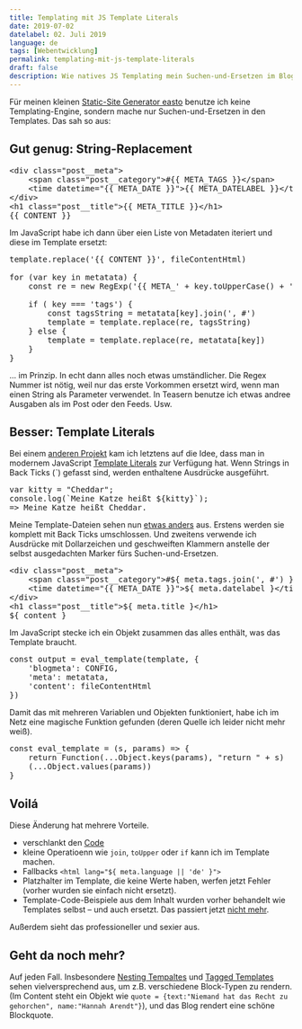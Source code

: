 ```yaml
---
title: Templating mit JS Template Literals
date: 2019-07-02
datelabel: 02. Juli 2019
language: de
tags: [Webentwicklung]
permalink: templating-mit-js-template-literals
draft: false
description: Wie natives JS Templating mein Suchen-und-Ersetzen im Blog-Generator ablöste
---
```


Für meinen kleinen [Static-Site Generator easto](https://github.com/thomaspuppe/easto) benutze ich keine Templating-Engine, sondern mache nur Suchen-und-Ersetzen in den Templates. Das sah so aus:

## Gut genug: String-Replacement

<pre>&lt;div class="post__meta"&gt
	&lt;span class="post__category"&gt#{{ META_TAGS }}&lt;/span&gt
	&lt;time datetime="{{ META_DATE }}"&gt{{ META_DATELABEL }}&lt;/time&gt
&lt;/div&gt
&lt;h1 class="post__title"&gt{{ META_TITLE }}&lt;/h1&gt
{{ CONTENT }}
</pre>

Im JavaScript habe ich dann über eien Liste von Metadaten iteriert und diese im Template ersetzt:

<pre>
template.replace('{{ CONTENT }}', fileContentHtml)

for (var key in metatata) {
	const re = new RegExp('{{ META_' + key.toUpperCase() + ' }}', 'g')

	if ( key === 'tags') {
		const tagsString = metatata[key].join(', #')
		template = template.replace(re, tagsString)
	} else {
		template = template.replace(re, metatata[key])
	}
}</pre>

... im Prinzip. In echt dann alles noch etwas umständlicher. Die Regex Nummer ist nötig, weil nur das erste Vorkommen ersetzt wird, wenn man einen String als Parameter verwendet. In Teasern benutze ich etwas andree Ausgaben als im Post oder den Feeds. Usw.

## Besser: Template Literals

Bei einem [anderen Projekt](https://github.com/thomaspuppe/news-benchmark) kam ich letztens auf die Idee, dass man in modernem JavaScript [Template Literals](https://developer.mozilla.org/en-US/docs/Web/JavaScript/Reference/Template_literals) zur Verfügung hat. Wenn Strings in Back Ticks (&#715;) gefasst sind, werden enthaltene Ausdrücke ausgeführt.

<pre>var kitty = "Cheddar";
console.log(`Meine Katze heißt ${kitty}`);
=> Meine Katze heißt Cheddar.
</pre>

Meine Template-Dateien sehen nun [etwas anders](https://github.com/thomaspuppe/blog.thomaspuppe.de/commit/2223b3c22d4b1cba6c4d87151137a2f886c47f6c) aus. Erstens werden sie komplett mit Back Ticks umschlossen. Und zweitens verwende ich Ausdrücke mit Dollarzeichen und geschweiften Klammern anstelle der selbst ausgedachten Marker fürs Suchen-und-Ersetzen.

<pre>&lt;div class="post__meta"&gt;
	&lt;span class="post__category"&gt;#${ meta.tags.join(', #') }&lt;/span&gt;
	&lt;time datetime="{{ META_DATE }}"&gt;${ meta.datelabel }&lt;/time&gt;
&lt;/div&gt;
&lt;h1 class="post__title"&gt;${ meta.title }&lt;/h1&gt;
${ content }
</pre>

Im JavaScript stecke ich ein Objekt zusammen das alles enthält, was das Template braucht.

<pre>const output = eval_template(template, {
	'blogmeta': CONFIG,
	'meta': metatata,
	'content': fileContentHtml
})
</pre>

Damit das mit mehreren Variablen und Objekten funktioniert, habe ich im Netz eine magische Funktion gefunden (deren Quelle ich leider nicht mehr weiß).

<pre>const eval_template = (s, params) => {
	return Function(...Object.keys(params), "return " + s)
	(...Object.values(params))
}</pre>


## Voilá

Diese Änderung hat mehrere Vorteile.

* verschlankt den [Code](https://github.com/thomaspuppe/easto/commit/491949d33e41bdc4b781083066607e9bfaaa5932)
* kleine Operatioenn wie `join`, `toUpper` oder `if` kann ich im Template machen.
* Fallbacks `<html lang="${ meta.language || 'de' }">`
* Platzhalter im Template, die keine Werte haben, werfen jetzt Fehler (vorher wurden sie einfach nicht ersetzt).
* Template-Code-Beispiele aus dem Inhalt wurden vorher behandelt wie Templates selbst – und auch ersetzt. Das passiert jetzt [nicht mehr](https://github.com/thomaspuppe/blog.thomaspuppe.de/commit/9058e03eeaa00b16aa17826cdda3e57bd51674b1).

Außerdem sieht das professioneller und sexier aus.


## Geht da noch mehr?

Auf jeden Fall. Insbesondere [Nesting Tempaltes](https://developer.mozilla.org/en-US/docs/Web/JavaScript/Reference/Template_literals#Nesting_templates) und [Tagged Templates](https://developer.mozilla.org/en-US/docs/Web/JavaScript/Reference/Template_literals#Tagged_templates) sehen vielversprechend aus, um z.B. verschiedene Block-Typen zu rendern. (Im Content steht ein Objekt wie `quote = {text:"Niemand hat das Recht zu gehorchen", name:"Hannah Arendt"}`), und das Blog rendert eine schöne Blockquote.
